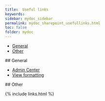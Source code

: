 ```yaml
---
title:  Useful links
keywords:
sidebar: mydoc_sidebar
permalink: mydoc_sharepoint_usefullinks.html
toc: false
folder: mydoc
---
```


<ul id="profileTabs" class="nav nav-tabs">
    <li class="active"><a class="noCrossRef" href="#general" data-toggle="tab">General</a></li>
    <li class="active"><a class="noCrossRef" href="#other" data-toggle="tab">Other</a></li>
</ul>
  <div class="tab-content">
<div role="tabpanel" class="tab-pane active" id="general" markdown="1">
## General

* [Admin Center](https://go.microsoft.com/fwlink/?linkid=2185220)
* [View formatting]([https://go.microsoft.com/fwlink/?linkid=2185220](https://learn.microsoft.com/en-us/sharepoint/dev/declarative-customization/view-formatting))
</div>

<div role="tabpanel" class="tab-pane" id="other" markdown="1">
## Other
</div>
</div>

{% include links.html %}
